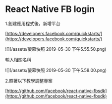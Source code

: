 # React Native FB login

1.創建應用程式後，新增平台

[https://developers.facebook.com/quickstarts/](https://developers.facebook.com/quickstarts/)

![](/assets/螢幕快照 2019-05-30 下午5.55.50.png)

輸入相關名稱

![](/assets/螢幕快照 2019-05-30 下午5.58.00.png)

2.照著以下教學調整專案

[https://github.com/facebook/react-native-fbsdk](https://github.com/facebook/react-native-fbsdk)

